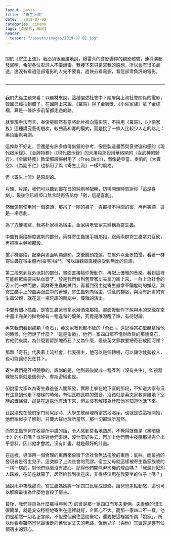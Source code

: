 ```yaml
---
layout: posts
title:  "寄生上流"
date:   2019-07-02
categories: cinema
tags: [劇情片, 韓國]
header: 
  teaser: "/assets/images/2019-07-02.jpg"
---
```

<br>
關於《寄生上流》，我必須很嚴肅地說，爆雷真的會影響你的觀影體驗，連導演都發聲明，希望各位影評人不要爆雷。我接下來只是寫我的感想，所以會有很多劇透，還沒有看過這部電影的人先不要看，趕快去看電影，看這部零負評的電影。<br><br>
<hr><br>
我們先從主題來看：以題材來說，這種闡述社會中下階層與上流社會關係的電影，韓國已經拍到爛了。在國際上來說，《羅馬》得了金獅獎、《小偷家族》拿了金棕櫚，算是一條許多前輩都走過的路。<br><br>
就表現手法而言，奉俊昊顯然有意將此片推向電影院，不採用《羅馬》、《小偷家族》這種講究藝術層次，較曲高和寡的模式，而是挑了一條人比較少人走的路走：黑色幽默喜劇。<br><br>
這條路不好走，但還是有許多值得借鏡的參考，像是製造畫面與音效違和感的《現代啟示錄》、《金牌特務》(《現代啟示錄》的大屠殺那段用華格納的〈女武神的騎行〉，《金牌特務》教堂那段掃射用了〈Free Bird〉)，而像是亞當．麥凱的《大賣空》、《為副不仁》也都用了與《寄生上流》一樣的風格。<br><br>
但《寄生上流》是原創的。<br><br>
片頭、片尾，我們可以聽到鄭在日的純剛琴配樂，彷彿開頭時告訴你「這是喜劇」，最後你已經啞口無言時再告訴你「對，這是喜劇」。<br><br>
然而頭尾使用同一個鏡頭，那吊了一圈的襪子，與那捨不得關的窗，再再突顯，這是一場悲劇。<br><br>
為了方便書寫，我將朴家稱為宿主，金家與老管家夫婦稱為寄生蟲。<br><br>
中間有兩段極度諷刺的部分，兩群寄生蟲搶手機那段，跟兩兩群寄生蟲拿刀互砍，再把宿主幹掉那段。<br><br>
搶手機那段，配樂與畫面明顯違和，之後鏡頭拉遠，在屋外以全景拍攝，看著一群寄生蟲在宿主體內(豪宅)械鬥，可以讓觀眾直接感受到無比的荒謬。<br><br>
第二段來到互外派對的部分，畫面直接給你慢動作，再配上優雅的音樂。看到這裡可能觀眾需要來點血漿了，於是我們看到舊管家丈夫拿刀衝上來，一群上流社會的客人們一哄而散，兩群寄生蟲的械鬥，再看到宿主從寄生蟲拿車鑰匙時的嫌惡，與寄生蟲手上的血與汲血中的蒼蠅，寄生蟲刺向宿主，慌亂的群眾，與沒有計畫的寄生蟲父親，就在這一場荒謬的鬧劇中，優雅的演出。<br><br>
中間有個小插曲，是寄生蟲爸爸拿水潑酒鬼那段。畫面慢動作下尿與水的交融在空中畫出完美的拋物線有一種違和的優美，究竟是誰潑醒了誰，有待討論。<br><br>
再來我們看到那顆「奇石」，英文家教死都不放的「奇石」。還記得當初敏赫拿給他的時候，他們說了什麼？「這是象徵」，他們一家四口都不懂得欣賞的那塊奇石，對他們來說，為什麼要留那塊奇石？又為什麼，最後英文家教要把奇石放回河裡？<br><br>
那顆「奇石」代表著上流社會，代表宿主，他可以是個轉機，可以讓你仗勢殺人，也可能讓你死在其下。<br><br>
寄生蟲們是互相競爭的，諷刺的是，他到最後變成一種互利（沒有共生），監視器線被剪斷就是個例子、摩斯密碼也是。<br><br>
卻說當大家以為寄生蟲爸爸人間蒸發，實際上躲在地下室的那段，不知道大家有沒有注意到他走下樓梯的時候，有個匡啷匡啷的聲音，沒錯就是英文家教逃離地下室時的鐵條聲，這是在透露他有活下來，但並沒有解釋為什麼他爸知道他活下來。<br><br>
且說酒鬼在他們家門前尿尿時，大學生敏赫理所當然地喝斥。也就是從這裡開始，他們家似乎了解到，只要大聲地理所當然，那一切都理所當然。<br><br>
而寄生蟲爸爸在收容所中講的話，令人感到莫名地熟悉，不覺得就像是《黑暗騎士》的小丑嗎？或許對他們來說，沒什麼好失去，再加上他們雨中夜晚那場完全出乎意料，因此他才會說，沒有計畫，就是最好的計畫。<br><br>
在這裡，導演用一個合理的東西來象徵下流社會無法擺脫的東西：氣味。而最初的發現者是宿主兒子。這突顯了上流社會的荒謬。宿主父母就這樣被寄生蟲家族唬的一楞一楞的，對他們絲毫沒有戒心。記得他們開除尹司機的理由嗎？「我最討厭別人踩線，在前座就算了，居然給我到後座來，非得將洨用在我要坐的位子上嗎？」<br><br>
話說雨中夜晚那次，寄生蟲媽媽將一家四口比喻成蟑螂，讓爸爸差點動怒，這也可以解釋最後為什麼他會殺了宿主。<br><br>
最後，我們談談為什麼贏得勝利(?) 的會是那一家四口而非夫妻倆。夫妻倆的想法很簡單，就是安安穩穩地寄生在這裡就好，企圖心不大。而那一家四口不一樣，他們是希然一切名正言順，不但整個霸住這間豪宅，還要把這裡當所謂「娘家」。所以你看看雖然爸爸最後走向舊管家丈夫的老路，但他兒子（與他）其實還是存有佔領宿主的野心。<br><br>